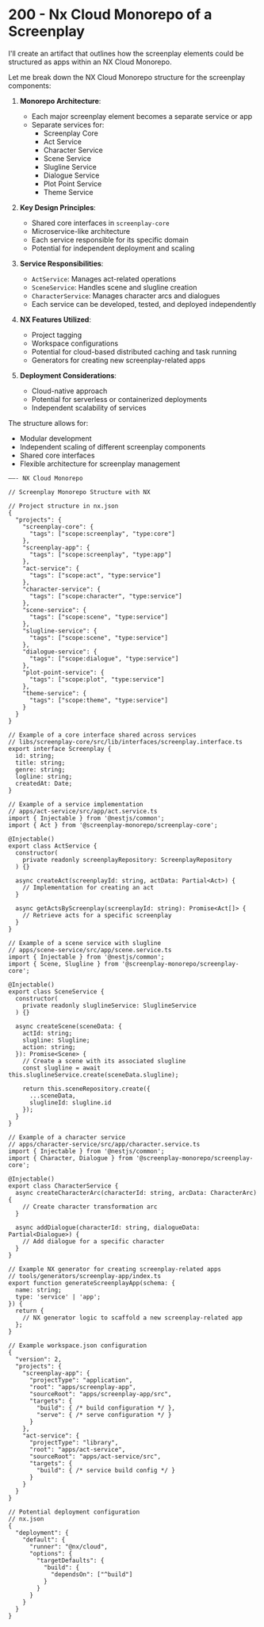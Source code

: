# 200 - Nx Cloud Monorepo of a Screenplay

I'll create an artifact that outlines how the screenplay elements could be structured as apps within an NX Cloud Monorepo.

Let me break down the NX Cloud Monorepo structure for the screenplay components:

1. **Monorepo Architecture**:
   - Each major screenplay element becomes a separate service or app
   - Separate services for: 
     - Screenplay Core
     - Act Service
     - Character Service
     - Scene Service
     - Slugline Service
     - Dialogue Service
     - Plot Point Service
     - Theme Service

2. **Key Design Principles**:
   - Shared core interfaces in `screenplay-core`
   - Microservice-like architecture
   - Each service responsible for its specific domain
   - Potential for independent deployment and scaling

3. **Service Responsibilities**:
   - `ActService`: Manages act-related operations
   - `SceneService`: Handles scene and slugline creation
   - `CharacterService`: Manages character arcs and dialogues
   - Each service can be developed, tested, and deployed independently

4. **NX Features Utilized**:
   - Project tagging
   - Workspace configurations
   - Potential for cloud-based distributed caching and task running
   - Generators for creating new screenplay-related apps

5. **Deployment Considerations**:
   - Cloud-native approach
   - Potential for serverless or containerized deployments
   - Independent scalability of services

The structure allows for:
- Modular development
- Independent scaling of different screenplay components
- Shared core interfaces
- Flexible architecture for screenplay management

```
——- NX Cloud Monorepo

// Screenplay Monorepo Structure with NX

// Project structure in nx.json
{
  "projects": {
    "screenplay-core": {
      "tags": ["scope:screenplay", "type:core"]
    },
    "screenplay-app": {
      "tags": ["scope:screenplay", "type:app"]
    },
    "act-service": {
      "tags": ["scope:act", "type:service"]
    },
    "character-service": {
      "tags": ["scope:character", "type:service"]
    },
    "scene-service": {
      "tags": ["scope:scene", "type:service"]
    },
    "slugline-service": {
      "tags": ["scope:scene", "type:service"]
    },
    "dialogue-service": {
      "tags": ["scope:dialogue", "type:service"]
    },
    "plot-point-service": {
      "tags": ["scope:plot", "type:service"]
    },
    "theme-service": {
      "tags": ["scope:theme", "type:service"]
    }
  }
}

// Example of a core interface shared across services
// libs/screenplay-core/src/lib/interfaces/screenplay.interface.ts
export interface Screenplay {
  id: string;
  title: string;
  genre: string;
  logline: string;
  createdAt: Date;
}

// Example of a service implementation
// apps/act-service/src/app/act.service.ts
import { Injectable } from '@nestjs/common';
import { Act } from '@screenplay-monorepo/screenplay-core';

@Injectable()
export class ActService {
  constructor(
    private readonly screenplayRepository: ScreenplayRepository
  ) {}

  async createAct(screenplayId: string, actData: Partial<Act>) {
    // Implementation for creating an act
  }

  async getActsByScreenplay(screenplayId: string): Promise<Act[]> {
    // Retrieve acts for a specific screenplay
  }
}

// Example of a scene service with slugline
// apps/scene-service/src/app/scene.service.ts
import { Injectable } from '@nestjs/common';
import { Scene, Slugline } from '@screenplay-monorepo/screenplay-core';

@Injectable()
export class SceneService {
  constructor(
    private readonly sluglineService: SluglineService
  ) {}

  async createScene(sceneData: {
    actId: string;
    slugline: Slugline;
    action: string;
  }): Promise<Scene> {
    // Create a scene with its associated slugline
    const slugline = await this.sluglineService.create(sceneData.slugline);
    
    return this.sceneRepository.create({
      ...sceneData,
      sluglineId: slugline.id
    });
  }
}

// Example of a character service
// apps/character-service/src/app/character.service.ts
import { Injectable } from '@nestjs/common';
import { Character, Dialogue } from '@screenplay-monorepo/screenplay-core';

@Injectable()
export class CharacterService {
  async createCharacterArc(characterId: string, arcData: CharacterArc) {
    // Create character transformation arc
  }

  async addDialogue(characterId: string, dialogueData: Partial<Dialogue>) {
    // Add dialogue for a specific character
  }
}

// Example NX generator for creating screenplay-related apps
// tools/generators/screenplay-app/index.ts
export function generateScreenplayApp(schema: {
  name: string;
  type: 'service' | 'app';
}) {
  return {
    // NX generator logic to scaffold a new screenplay-related app
  };
}

// Example workspace.json configuration
{
  "version": 2,
  "projects": {
    "screenplay-app": {
      "projectType": "application",
      "root": "apps/screenplay-app",
      "sourceRoot": "apps/screenplay-app/src",
      "targets": {
        "build": { /* build configuration */ },
        "serve": { /* serve configuration */ }
      }
    },
    "act-service": {
      "projectType": "library",
      "root": "apps/act-service",
      "sourceRoot": "apps/act-service/src",
      "targets": {
        "build": { /* service build config */ }
      }
    }
  }
}

// Potential deployment configuration
// nx.json
{
  "deployment": {
    "default": {
      "runner": "@nx/cloud",
      "options": {
        "targetDefaults": {
          "build": {
            "dependsOn": ["^build"]
          }
        }
      }
    }
  }
}
```
